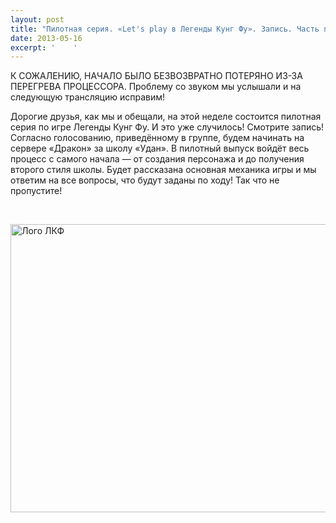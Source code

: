 ```yaml
---
layout: post
title: "Пилотная серия. «Let's play в Легенды Кунг Фу». Запись. Часть первая"
date: 2013-05-16
excerpt: '    '
---
```


К СОЖАЛЕНИЮ, НАЧАЛО БЫЛО БЕЗВОЗВРАТНО ПОТЕРЯНО ИЗ-ЗА ПЕРЕГРЕВА ПРОЦЕССОРА. Проблему со звуком мы услышали и на следующую трансляцию исправим!

Дорогие друзья, как мы и обещали, на этой неделе состоится пилотная серия по игре Легенды Кунг Фу. И это уже случилось! Смотрите запись! Согласно голосованию, приведённому в группе, будем начинать на сервере «Дракон» за школу «Удан». В пилотный выпуск войдёт весь процесс с самого начала — от создания персонажа и до получения второго стиля школы. Будет рассказана основная механика игры и мы ответим на все вопросы, что будут заданы по ходу! Так что не пропустите!

&nbsp;

<a href="http://gamersoul.ru/wp-content/uploads/2013/04/Лого-ЛКФ.jpg"><img class="wp-image-1828 aligncenter" alt="Лого ЛКФ" src="http://gamersoul.ru/wp-content/uploads/2013/04/Лого-ЛКФ.jpg" width="614" height="461" /></a>